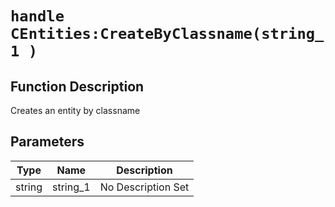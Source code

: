 # `handle CEntities:CreateByClassname(string_1 )`
## Function Description
Creates an entity by classname
## Parameters
Type|Name|Description
--|--|--
string|string_1|No Description Set

